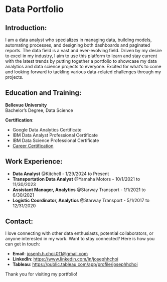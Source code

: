 # Data Portfolio

## Introduction:
I am a data analyst who specializes in managing data, building models, automating processes, and designing both dashboards and paginated reports. 
The data field is a vast and ever-evolving field. Driven by my desire to excel in my industry, I aim to use this platform to learn and stay current with the latest trends by putting together a portfolio to showcase my data analytics and data science projects to everyone. Excited for what’s to come and looking forward to tackling various data-related challenges through my projects.

## Education and Training:
**Bellevue University** <br>
Bachelor’s Degree, Data Science

**Certification**: <br>
- Google Data Analytics Certificate
- IBM Data Analyst Professional Certificate
- IBM Data Science Professional Certificate
- [Career Certification](https://github.com/josephhchoi/data-portfolio/tree/main/Resume/Certifications)

## Work Experience:
- **Data Analyst** @Kitchell - 1/29/2024 to Present
- **Transportation Data Analyst** @Yamaha Motors - 10/1/2021 to 11/30/2023
- **Assistant Manager, Analytics** @Starway Transport - 1/1/2021 to 6/30/2021
- **Logistic Coordinator, Analytics** @Starway Transport - 5/1/2017 to 12/31/2020

## Contact:
I love connecting with other data enthusiasts, potential collaborators, or anyone interested in my work. Want to stay connected? Here is how you can get in touch:
- **Email**: joseph.h.choi.011@gmail.com 
- **LinkedIn**: https://www.linkedin.com/in/josephhchoi 
- **Tableau**: https://public.tableau.com/app/profile/josephhchoi 

Thank you for visiting my portfolio!
